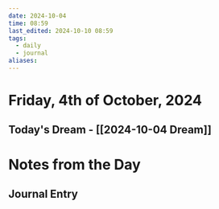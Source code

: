 ```yaml
---
date: 2024-10-04
time: 08:59
last_edited: 2024-10-10 08:59
tags:
  - daily
  - journal
aliases: 
---
```

# Friday, 4th of October, 2024

## Today's Dream - [[2024-10-04 Dream]]

# Notes from the Day
## Journal Entry
